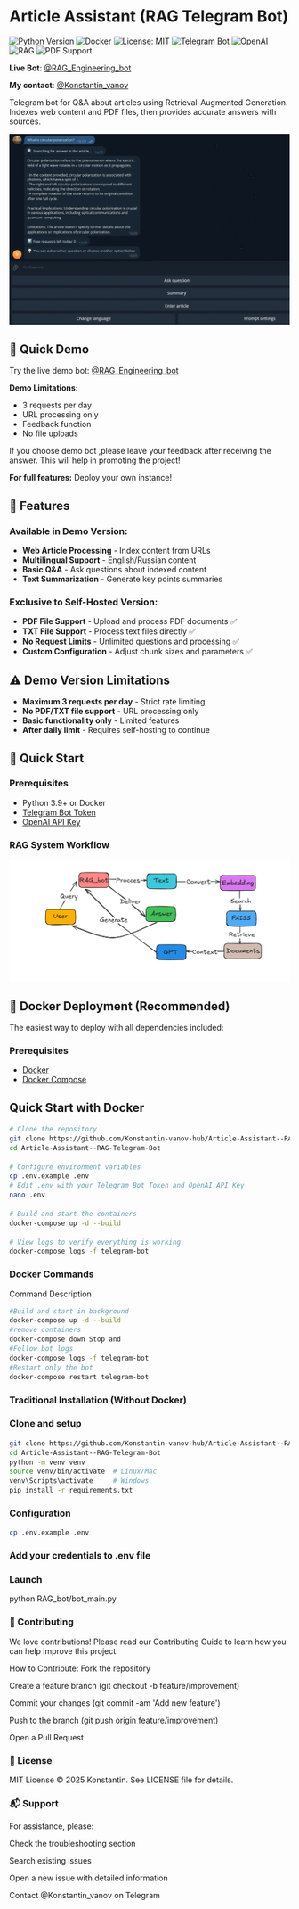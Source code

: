 # Article Assistant (RAG Telegram Bot)

[![Python Version](https://img.shields.io/badge/python-3.9+-blue)](https://www.python.org/)
[![Docker](https://img.shields.io/badge/Docker-Ready-blue?logo=docker)](https://www.docker.com/)
[![License: MIT](https://img.shields.io/badge/License-MIT-yellow.svg)](https://opensource.org/licenses/MIT)
[![Telegram Bot](https://img.shields.io/badge/Telegram-Bot-blue.svg)](https://core.telegram.org/bots)
[![OpenAI](https://img.shields.io/badge/OpenAI-GPT--4-purple.svg)](https://openai.com/)
![RAG](https://img.shields.io/badge/tech-RAG-orange)
![PDF Support](https://img.shields.io/badge/feature-PDF%20Support-red)

**Live Bot**: [@RAG_Engineering_bot](https://t.me/RAG_Engineering_bot)

**My contact**: [@Konstantin_vanov](https://t.me/Konstantin_vanov)

Telegram bot for Q&A about articles using Retrieval-Augmented Generation. Indexes web content and PDF files, then provides accurate answers with sources.

![Answer](images/answer1.jpg)

## 🚀 Quick Demo

Try the live demo bot: [@RAG_Engineering_bot](https://t.me/RAG_Engineering_bot)

**Demo Limitations:**
- 3 requests per day
- URL processing only
- Feedback function
- No file uploads

If you choose demo bot ,please leave your feedback after receiving the answer. This will help in promoting the project!

**For full features:** Deploy your own instance!

## 🌟 Features
### Available in Demo Version:
- **Web Article Processing** - Index content from URLs
- **Multilingual Support** - English/Russian content
- **Basic Q&A** - Ask questions about indexed content
- **Text Summarization** - Generate key points summaries

### Exclusive to Self-Hosted Version:
- **PDF File Support** - Upload and process PDF documents ✅
- **TXT File Support** - Process text files directly ✅
- **No Request Limits** - Unlimited questions and processing ✅
- **Custom Configuration** - Adjust chunk sizes and parameters ✅

## ⚠️ Demo Version Limitations
- **Maximum 3 requests per day** - Strict rate limiting
- **No PDF/TXT file support** - URL processing only
- **Basic functionality only** - Limited features
- **After daily limit** - Requires self-hosting to continue

## 🚀 Quick Start

### Prerequisites
- Python 3.9+ or Docker
- [Telegram Bot Token](https://core.telegram.org/bots#how-do-i-create-a-bot)
- [OpenAI API Key](https://platform.openai.com/api-keys)

### RAG System Workflow

![alt text](images/scheme.png)

## 🐳 Docker Deployment (Recommended)

The easiest way to deploy with all dependencies included:

### Prerequisites
- [Docker](https://docs.docker.com/get-docker/)
- [Docker Compose](https://docs.docker.com/compose/install/)

## Quick Start with Docker

```bash
# Clone the repository
git clone https://github.com/Konstantin-vanov-hub/Article-Assistant--RAG-Telegram-Bot.git
cd Article-Assistant--RAG-Telegram-Bot

# Configure environment variables
cp .env.example .env
# Edit .env with your Telegram Bot Token and OpenAI API Key
nano .env

# Build and start the containers
docker-compose up -d --build

# View logs to verify everything is working
docker-compose logs -f telegram-bot
```
### Docker Commands
Command	Description
``` bash
#Build and start in background
docker-compose up -d --build
#remove containers
docker-compose down	Stop and
#Follow bot logs
docker-compose logs -f telegram-bot
#Restart only the bot
docker-compose restart telegram-bot	
```
### Traditional Installation (Without Docker)
### Clone and setup
``` bash
git clone https://github.com/Konstantin-vanov-hub/Article-Assistant--RAG-Telegram-Bot
cd Article-Assistant--RAG-Telegram-Bot
python -m venv venv
source venv/bin/activate  # Linux/Mac
venv\Scripts\activate     # Windows
pip install -r requirements.txt
```
### Configuration
``` bash
cp .env.example .env
```
### Add your credentials to .env file

### Launch
python RAG_bot/bot_main.py

### 🤝 Contributing
We love contributions! Please read our Contributing Guide to learn how you can help improve this project.

How to Contribute:
Fork the repository

Create a feature branch (git checkout -b feature/improvement)

Commit your changes (git commit -am 'Add new feature')

Push to the branch (git push origin feature/improvement)

Open a Pull Request

### 📜 License
MIT License © 2025 Konstantin. See LICENSE file for details.

### 📬 Support
For assistance, please:

Check the troubleshooting section

Search existing issues

Open a new issue with detailed information

Contact @Konstantin_vanov on Telegram